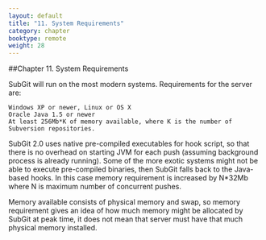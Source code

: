```yaml
---
layout: default
title: "11. System Requirements"
category: chapter
booktype: remote
weight: 28
---
```

##Chapter 11. System Requirements

SubGit will run on the most modern systems. Requirements for the server are:

    Windows XP or newer, Linux or OS X
    Oracle Java 1.5 or newer
    At least 256Mb*K of memory available, where K is the number of Subversion repositories.

SubGit 2.0 uses native pre-compiled executables for hook script, so that there is no overhead on starting JVM for each push (assuming background process is already running). Some of the more exotic systems might not be able to execute pre-compiled binaries, then SubGit falls back to the Java-based hooks. In this case memory requirement is increased by N\*32Mb where N is maximum number of concurrent pushes.

Memory available consists of physical memory and swap, so memory requirement gives an idea of how much memory might be allocated by SubGit at peak time, it does not mean that server must have that much physical memory installed.